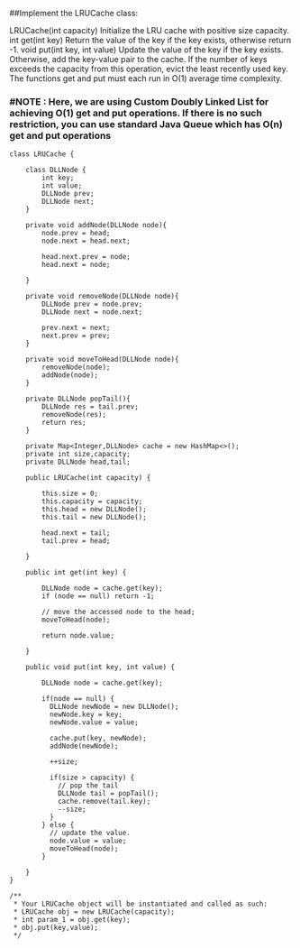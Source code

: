 ##Implement the LRUCache class:

LRUCache(int capacity) Initialize the LRU cache with positive size capacity.
int get(int key) Return the value of the key if the key exists, otherwise return -1.
void put(int key, int value) Update the value of the key if the key exists. Otherwise, add the key-value pair to the cache. If the number of keys exceeds the capacity from this operation, evict the least recently used key.
The functions get and put must each run in O(1) average time complexity.

### #NOTE : Here, we are using Custom Doubly Linked List for achieving O(1) get and put operations. If there is no such restriction, you can use standard Java Queue which has O(n) get and put operations

```
class LRUCache {
    
    class DLLNode {
        int key;
        int value;
        DLLNode prev;
        DLLNode next;
    }
    
    private void addNode(DLLNode node){
        node.prev = head;
        node.next = head.next;
        
        head.next.prev = node;
        head.next = node;
        
    }
    
    private void removeNode(DLLNode node){
        DLLNode prev = node.prev;
        DLLNode next = node.next;
        
        prev.next = next;
        next.prev = prev;
    }
    
    private void moveToHead(DLLNode node){
        removeNode(node);
        addNode(node);
    }
    
    private DLLNode popTail(){
        DLLNode res = tail.prev;
        removeNode(res);
        return res;
    }
    
    private Map<Integer,DLLNode> cache = new HashMap<>();
    private int size,capacity;
    private DLLNode head,tail;

    public LRUCache(int capacity) {
        
        this.size = 0;
        this.capacity = capacity;
        this.head = new DLLNode();
        this.tail = new DLLNode();
        
        head.next = tail;
        tail.prev = head;
        
    }
    
    public int get(int key) {
        
        DLLNode node = cache.get(key);
        if (node == null) return -1;

        // move the accessed node to the head;
        moveToHead(node);

        return node.value;
        
    }
    
    public void put(int key, int value) {
        
        DLLNode node = cache.get(key);

        if(node == null) {
          DLLNode newNode = new DLLNode();
          newNode.key = key;
          newNode.value = value;

          cache.put(key, newNode);
          addNode(newNode);

          ++size;

          if(size > capacity) {
            // pop the tail
            DLLNode tail = popTail();
            cache.remove(tail.key);
            --size;
          }
        } else {
          // update the value.
          node.value = value;
          moveToHead(node);
        }
        
    }
}

/**
 * Your LRUCache object will be instantiated and called as such:
 * LRUCache obj = new LRUCache(capacity);
 * int param_1 = obj.get(key);
 * obj.put(key,value);
 */
 
```
